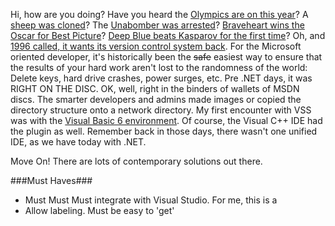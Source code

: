 <!--{Title:"Source Control - Your Source Isn't Safe. Move Onto .", PublishedOn:"2009-07-10T06:00:44", Intro:"Hi, how are you doing? Have you heard the Olympics are on this year? A sheep was cloned? The Unabomb"} -->
Hi, how are you doing? Have you heard the <a href="http://en.wikipedia.org/wiki/1996_Summer_Olympics">Olympics are on this year</a>? A <a href="http://en.wikipedia.org/wiki/Dolly_the_sheep">sheep was cloned</a>? The <a href="http://www.bing.com/images/search?q=unabomber">Unabomber was arrested</a>? <a href="http://en.wikipedia.org/wiki/Braveheart">Braveheart wins the Oscar for Best Picture</a>? <a href="http://www.cnn.com/WORLD/9705/kasparov.vs.dblue/first.match/index.html">Deep Blue beats Kasparov for the first time</a>? Oh, and <a href="http://en.wikipedia.org/wiki/Microsoft_Visual_SourceSafe">1996 called, it wants its version control system back</a>.
For the Microsoft oriented developer, it's historically been the <strike>safe</strike> easiest way to ensure that the results of your hard work aren't lost to the randomness of the world: Delete keys, hard drive crashes, power surges, etc. Pre .NET days, it was RIGHT ON THE DISC. OK, well, right in the binders of wallets of MSDN discs. The smarter developers and admins made images or copied the directory structure onto a network directory.
My first encounter with VSS was with the <a href="http://www.vbmigration.com/Images/Whitepapers/vb6ide.png">Visual Basic 6 environment</a>. Of course, the Visual C++ IDE had the plugin as well. Remember back in those days, there wasn't one unified IDE, as we have today with .NET. 

Move On!
There are lots of contemporary solutions out there.

###Must Haves###

* Must Must Must integrate with Visual Studio. For me, this is a 
* Allow labeling. Must be easy to 'get' 

